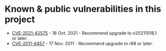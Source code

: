 # Known & public vulnerabilities in this project

  * [CVE-2021-42575](cve202142575.md) - 18 Oct. 2021 - Recommend upgrade to v20211018.1 or later.
  * [CVE-2011-4457](cve20114457.md) - 17 Nov. 2011 - Recommend upgrade to r88 or later.
